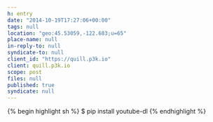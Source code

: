 ```yaml
---
h: entry
date: "2014-10-19T17:27:06+00:00"
tags: null
location: "geo:45.53059,-122.683;u=65"
place-name: null
in-reply-to: null
syndicate-to: null
client_id: "https://quill.p3k.io"
client: quill.p3k.io
scope: post
files: null
published: true
syndicate: null
---
```

{% begin highlight sh %}
$ pip install youtube-dl
{% endhighlight %}